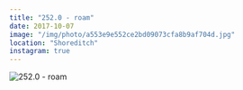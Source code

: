 ```yaml
---
title: "252.0 - roam"
date: 2017-10-07
image: "/img/photo/a553e9e552ce2bd09073cfa8b9af704d.jpg"
location: "Shoreditch"
instagram: true
---
```


![252.0 - roam](/img/photo/a553e9e552ce2bd09073cfa8b9af704d.jpg)
